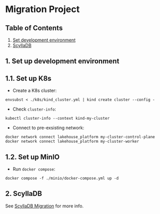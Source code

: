 # Migration Project

## Table of Contents
1. [Set development environment](#setup-dev-env)
2. [ScyllaDB](#scylladb)

<div id="setup-dev-env"/>

## 1. Set up development environment

## 1.1. Set up K8s

- Create a K8s cluster:
```
envsubst < ./k8s/kind_cluster.yml | kind create cluster --config -
```

- Check `cluster-info`:
```
kubectl cluster-info --context kind-my-cluster
```

- Connect to pre-exsisting network:
```
docker network connect lakehouse_platform my-cluster-control-plane
docker network connect lakehouse_platform my-cluster-worker
```

## 1.2. Set up MinIO

- Run `docker compose`:
```
docker compose -f ./minio/docker-compose.yml up -d
```


<div id="scylladb"/>

## 2. ScyllaDB

See [ScyllaDB Migration](scylladb/README.md) for more info.
